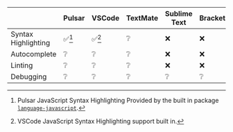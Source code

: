 
| | Pulsar | VSCode | TextMate | Sublime Text | Brackets | Notepad++ |
| --- | --- | --- | --- | --- | --- | --- |
| Syntax Highlighting | :white_check_mark:[^psh1] | :white_check_mark:[^vscsh1] | :grey_question: | :x: | :x: | :x: |
| Autocomplete | :grey_question: | :grey_question: | :grey_question: | :x: | :x: | :x: |
| Linting | :grey_question: | :grey_question: | :grey_question: | :x: | :x: | :x: |
| Debugging | :grey_question: | :grey_question: | :grey_question: | :grey_question: | :grey_question: | :grey_question: |

[^psh1]: Pulsar JavaScript Syntax Highlighting Provided by the built in package [`language-javascript`](https://github.com/pulsar-edit/pulsar/tree/master/packages/language-javascript).
[^vscsh1]: VSCode JavaScript Syntax Highlighting support built in.
